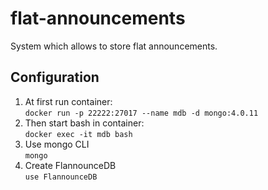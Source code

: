 # flat-announcements
System which allows to store flat announcements.


## Configuration
1. At first run container:  
`docker run -p 22222:27017 --name mdb -d mongo:4.0.11`
2. Then start bash in container:  
`docker exec -it mdb bash`
3. Use mongo CLI  
`mongo`
4. Create FlannounceDB  
`use FlannounceDB`
